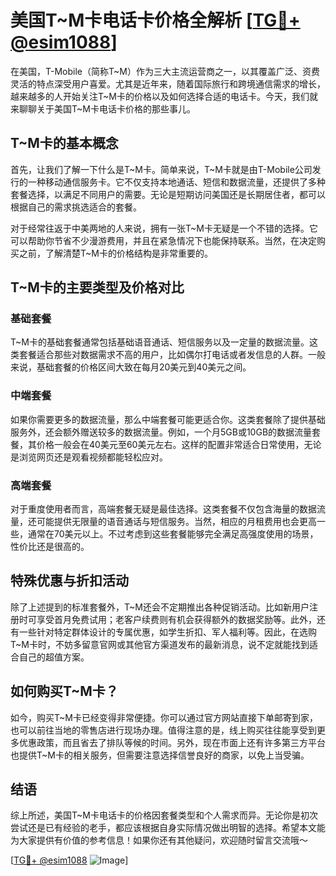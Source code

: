 # 美国T~M卡电话卡价格全解析 [[TG💪+ @esim1088](https://t.me/s/esim1088)]

在美国，T-Mobile（简称T~M）作为三大主流运营商之一，以其覆盖广泛、资费灵活的特点深受用户喜爱。尤其是近年来，随着国际旅行和跨境通信需求的增长，越来越多的人开始关注T~M卡的价格以及如何选择合适的电话卡。今天，我们就来聊聊关于美国T~M卡电话卡价格的那些事儿。

## T~M卡的基本概念

首先，让我们了解一下什么是T~M卡。简单来说，T~M卡就是由T-Mobile公司发行的一种移动通信服务卡。它不仅支持本地通话、短信和数据流量，还提供了多种套餐选择，以满足不同用户的需要。无论是短期访问美国还是长期居住者，都可以根据自己的需求挑选适合的套餐。

对于经常往返于中美两地的人来说，拥有一张T~M卡无疑是一个不错的选择。它可以帮助你节省不少漫游费用，并且在紧急情况下也能保持联系。当然，在决定购买之前，了解清楚T~M卡的价格结构是非常重要的。

## T~M卡的主要类型及价格对比

### 基础套餐

T~M卡的基础套餐通常包括基础语音通话、短信服务以及一定量的数据流量。这类套餐适合那些对数据需求不高的用户，比如偶尔打电话或者发信息的人群。一般来说，基础套餐的价格区间大致在每月20美元到40美元之间。

### 中端套餐

如果你需要更多的数据流量，那么中端套餐可能更适合你。这类套餐除了提供基础服务外，还会额外赠送较多的数据流量。例如，一个月5GB或10GB的数据流量套餐，其价格一般会在40美元至60美元左右。这样的配置非常适合日常使用，无论是浏览网页还是观看视频都能轻松应对。

### 高端套餐

对于重度使用者而言，高端套餐无疑是最佳选择。这类套餐不仅包含海量的数据流量，还可能提供无限量的语音通话与短信服务。当然，相应的月租费用也会更高一些，通常在70美元以上。不过考虑到这些套餐能够完全满足高强度使用的场景，性价比还是很高的。

## 特殊优惠与折扣活动

除了上述提到的标准套餐外，T~M还会不定期推出各种促销活动。比如新用户注册时可享受首月免费试用；老客户续费则有机会获得额外的数据奖励等。此外，还有一些针对特定群体设计的专属优惠，如学生折扣、军人福利等。因此，在选购T~M卡时，不妨多留意官网或其他官方渠道发布的最新消息，说不定就能找到适合自己的超值方案。

## 如何购买T~M卡？

如今，购买T~M卡已经变得非常便捷。你可以通过官方网站直接下单邮寄到家，也可以前往当地的零售店进行现场办理。值得注意的是，线上购买往往能享受到更多优惠政策，而且省去了排队等候的时间。另外，现在市面上还有许多第三方平台也提供T~M卡的相关服务，但需要注意选择信誉良好的商家，以免上当受骗。

## 结语

综上所述，美国T~M卡电话卡的价格因套餐类型和个人需求而异。无论你是初次尝试还是已有经验的老手，都应该根据自身实际情况做出明智的选择。希望本文能为大家提供有价值的参考信息！如果你还有其他疑问，欢迎随时留言交流哦～

[[TG💪+ @esim1088](https://t.me/s/esim1088) ![Image](https://i.postimg.cc/4NQfJmqS/Snipaste-2025-05-13-00-14-12.png)]